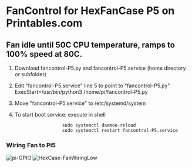 # FanControl for HexFanCase P5 on Printables.com

## Fan idle until 50C CPU temperature, ramps to 100% speed at 80C.

1.  Download fancontrol-P5.py and fancontrol-P5.service (home directory or subfolder)

2.  Edit "fancontrol-P5.service" line 5 to point to "fancontrol-P5.py"\
ExecStart=/usr/bin/python3 /home/pi/fancontrol-P5.py    
4.  Move "fancontrol-P5.service" to /etc/systemd/system

5.  To start boot service: execute in shell
    
                          sudo systemctl daemon-reload
                          sudo systemctl restart fancontrol-P5.service


### Wiring Fan to Pi5



![pi-GPIO](https://github.com/carterm2/fancontrol-P5/assets/11826844/726ef399-13b2-41d4-975e-7275f8ee6469)
![HexCase-FanWiringLow](https://github.com/carterm2/fancontrol-P5/assets/11826844/245cbf54-08c0-4f5f-af06-896680aab7b6)

